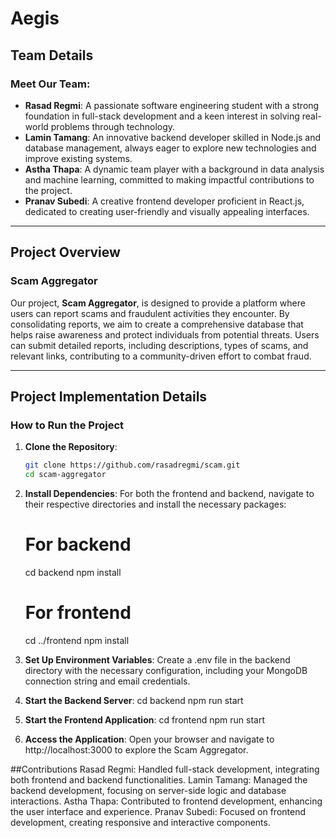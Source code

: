 # Aegis

## Team Details

### Meet Our Team:
- **Rasad Regmi**: A passionate software engineering student with a strong foundation in full-stack development and a keen interest in solving real-world problems through technology.
- **Lamin Tamang**: An innovative backend developer skilled in Node.js and database management, always eager to explore new technologies and improve existing systems.
- **Astha Thapa**: A dynamic team player with a background in data analysis and machine learning, committed to making impactful contributions to the project.
- **Pranav Subedi**: A creative frontend developer proficient in React.js, dedicated to creating user-friendly and visually appealing interfaces.

---

## Project Overview

### Scam Aggregator
Our project, **Scam Aggregator**, is designed to provide a platform where users can report scams and fraudulent activities they encounter. By consolidating reports, we aim to create a comprehensive database that helps raise awareness and protect individuals from potential threats. Users can submit detailed reports, including descriptions, types of scams, and relevant links, contributing to a community-driven effort to combat fraud.

---

## Project Implementation Details

### How to Run the Project

1. **Clone the Repository**:
   ```bash
   git clone https://github.com/rasadregmi/scam.git
   cd scam-aggregator

2. **Install Dependencies**:
   For both the frontend and backend, navigate to their respective directories and install the necessary packages:
    # For backend
    cd backend
    npm install
    
    # For frontend
    cd ../frontend
    npm install

3. **Set Up Environment Variables**:
   Create a .env file in the backend directory with the necessary configuration, including your MongoDB connection string and email credentials.

4. **Start the Backend Server**:
    cd backend
    npm run start

5. **Start the Frontend Application**:
    cd frontend
    npm run start

6. **Access the Application**:
   Open your browser and navigate to http://localhost:3000 to explore the Scam Aggregator.

##Contributions
  Rasad Regmi: Handled full-stack development, integrating both frontend and backend functionalities.
  Lamin Tamang: Managed the backend development, focusing on server-side logic and database interactions.
  Astha Thapa: Contributed to frontend development, enhancing the user interface and experience.
  Pranav Subedi: Focused on frontend development, creating responsive and interactive components.
